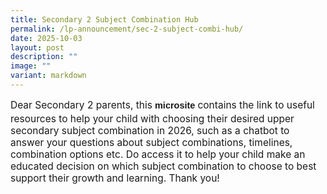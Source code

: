 ```yaml
---
title: Secondary 2 Subject Combination Hub
permalink: /lp-announcement/sec-2-subject-combi-hub/
date: 2025-10-03
layout: post
description: ""
image: ""
variant: markdown
---
```

<p style="margin-top:15.5px;font-size:15.5px;">Dear Secondary 2 parents, this<a href="https://go.gov.sg/phsssubjectcombi" style="font-size:14.5px; line-height:1.5;font-family:sans-serif;font-weight:bold;text-decoration: none;"> microsite </a> contains the link to useful resources to help your child with choosing their desired upper secondary subject combination in 2026, such as a chatbot to answer your questions about subject combinations, timelines, combination options etc. Do access it to help your child make an educated decision on which subject combination to choose to best support their growth and learning. Thank you!</p>